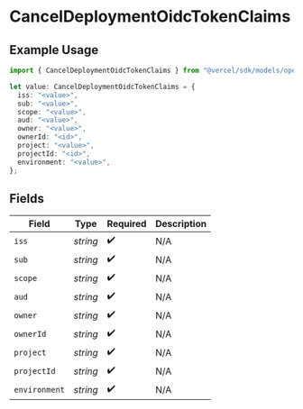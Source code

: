 # CancelDeploymentOidcTokenClaims

## Example Usage

```typescript
import { CancelDeploymentOidcTokenClaims } from "@vercel/sdk/models/operations/canceldeployment.js";

let value: CancelDeploymentOidcTokenClaims = {
  iss: "<value>",
  sub: "<value>",
  scope: "<value>",
  aud: "<value>",
  owner: "<value>",
  ownerId: "<id>",
  project: "<value>",
  projectId: "<id>",
  environment: "<value>",
};
```

## Fields

| Field              | Type               | Required           | Description        |
| ------------------ | ------------------ | ------------------ | ------------------ |
| `iss`              | *string*           | :heavy_check_mark: | N/A                |
| `sub`              | *string*           | :heavy_check_mark: | N/A                |
| `scope`            | *string*           | :heavy_check_mark: | N/A                |
| `aud`              | *string*           | :heavy_check_mark: | N/A                |
| `owner`            | *string*           | :heavy_check_mark: | N/A                |
| `ownerId`          | *string*           | :heavy_check_mark: | N/A                |
| `project`          | *string*           | :heavy_check_mark: | N/A                |
| `projectId`        | *string*           | :heavy_check_mark: | N/A                |
| `environment`      | *string*           | :heavy_check_mark: | N/A                |